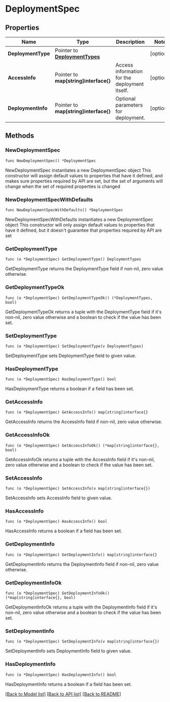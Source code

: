# DeploymentSpec

## Properties

Name | Type | Description | Notes
------------ | ------------- | ------------- | -------------
**DeploymentType** | Pointer to [**DeploymentTypes**](DeploymentTypes.md) |  | [optional] 
**AccessInfo** | Pointer to **map[string]interface{}** | Access information for the deployment itself. | [optional] 
**DeploymentInfo** | Pointer to **map[string]interface{}** | Optional parameters for deployment. | [optional] 

## Methods

### NewDeploymentSpec

`func NewDeploymentSpec() *DeploymentSpec`

NewDeploymentSpec instantiates a new DeploymentSpec object
This constructor will assign default values to properties that have it defined,
and makes sure properties required by API are set, but the set of arguments
will change when the set of required properties is changed

### NewDeploymentSpecWithDefaults

`func NewDeploymentSpecWithDefaults() *DeploymentSpec`

NewDeploymentSpecWithDefaults instantiates a new DeploymentSpec object
This constructor will only assign default values to properties that have it defined,
but it doesn't guarantee that properties required by API are set

### GetDeploymentType

`func (o *DeploymentSpec) GetDeploymentType() DeploymentTypes`

GetDeploymentType returns the DeploymentType field if non-nil, zero value otherwise.

### GetDeploymentTypeOk

`func (o *DeploymentSpec) GetDeploymentTypeOk() (*DeploymentTypes, bool)`

GetDeploymentTypeOk returns a tuple with the DeploymentType field if it's non-nil, zero value otherwise
and a boolean to check if the value has been set.

### SetDeploymentType

`func (o *DeploymentSpec) SetDeploymentType(v DeploymentTypes)`

SetDeploymentType sets DeploymentType field to given value.

### HasDeploymentType

`func (o *DeploymentSpec) HasDeploymentType() bool`

HasDeploymentType returns a boolean if a field has been set.

### GetAccessInfo

`func (o *DeploymentSpec) GetAccessInfo() map[string]interface{}`

GetAccessInfo returns the AccessInfo field if non-nil, zero value otherwise.

### GetAccessInfoOk

`func (o *DeploymentSpec) GetAccessInfoOk() (*map[string]interface{}, bool)`

GetAccessInfoOk returns a tuple with the AccessInfo field if it's non-nil, zero value otherwise
and a boolean to check if the value has been set.

### SetAccessInfo

`func (o *DeploymentSpec) SetAccessInfo(v map[string]interface{})`

SetAccessInfo sets AccessInfo field to given value.

### HasAccessInfo

`func (o *DeploymentSpec) HasAccessInfo() bool`

HasAccessInfo returns a boolean if a field has been set.

### GetDeploymentInfo

`func (o *DeploymentSpec) GetDeploymentInfo() map[string]interface{}`

GetDeploymentInfo returns the DeploymentInfo field if non-nil, zero value otherwise.

### GetDeploymentInfoOk

`func (o *DeploymentSpec) GetDeploymentInfoOk() (*map[string]interface{}, bool)`

GetDeploymentInfoOk returns a tuple with the DeploymentInfo field if it's non-nil, zero value otherwise
and a boolean to check if the value has been set.

### SetDeploymentInfo

`func (o *DeploymentSpec) SetDeploymentInfo(v map[string]interface{})`

SetDeploymentInfo sets DeploymentInfo field to given value.

### HasDeploymentInfo

`func (o *DeploymentSpec) HasDeploymentInfo() bool`

HasDeploymentInfo returns a boolean if a field has been set.


[[Back to Model list]](../README.md#documentation-for-models) [[Back to API list]](../README.md#documentation-for-api-endpoints) [[Back to README]](../README.md)


